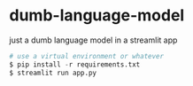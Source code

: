 # dumb-language-model
just a dumb language model in a streamlit app

```python
# use a virtual environment or whatever
$ pip install -r requirements.txt
$ streamlit run app.py
```